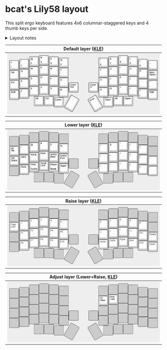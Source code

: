 # bcat's Lily58 layout

This split ergo keyboard features 4x6 columnar-staggered keys and 4 thumb keys
per side.

<details>
<summary>Layout notes</summary>

* Based on [split 3x6+3](/layouts/split_3x6_3/bcat) layout. See that page for
  detailed rationale on keymap design.
* There's an optional number row at the top of the keyboard. I am quite used to
  using layers for numbers and symbols, so in practice this goes unused.
* The dedicated Hyphen/Underscore and Equals/Plus keys on the number row are
  placed in the same positions as on the ErgoDox EZ. (There's no real reason for
  this; I just had to do _something_ with those keys.)
* The extra bottom row keys are mapped to Alt and Super for convenience, just as
  they are on my [Altair-X](/keyboards/ai03/altair_x/keymaps/bcat).
* The additional keys below the controllers are bound to browser zoom keys.
</details>

| Default layer ([KLE](http://www.keyboard-layout-editor.com/#/gists/e0eb3af65961e9fd612dcff3ddd88e4f)) |
| :-: |
| ![Layout](layer_default.png) |

| Lower layer ([KLE](http://www.keyboard-layout-editor.com/#/gists/19ad0d3b5d745fbb2818db09740f5a11)) |
| :-: |
| ![Layout](layer_lower.png) |

| Raise layer ([KLE](http://www.keyboard-layout-editor.com/#/gists/912be7955f781cdaf692cc4d4c0b5823)) |
| :-: |
| ![Layout](layer_raise.png) |

| Adjust layer (Lower+Raise, [KLE](http://www.keyboard-layout-editor.com/#/gists/8f6a3f08350a9bbe1d414b22bca4e6c7)) |
| :-: |
| ![Layout](layer_adjust.png) |
